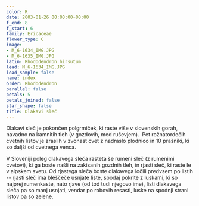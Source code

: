 ```yaml
---
color: R
date: 2003-01-26 00:00:00+00:00
f_end: 8
f_start: 6
family: Ericaceae
flower_type: C
image:
- M_6-1634_IMG.JPG
- M_6-1635_IMG.JPG
latin: Rhododendron hirsutum
lead: M_6-1634_IMG.JPG
lead_sample: false
name: index
order: Rhododendron
parallel: false
petals: 5
petals_joined: false
star_shape: false
title: Dlakavi sleč
---
```

Dlakavi sleč je pokončen polgrmiček, ki raste više v slovenskih gorah, navadno na kamnitih tleh (v gozdovih, med ruševjem).  Pet rožnatordečih cvetnih listov je zraslih v zvonast cvet z nadraslo plodnico in 10 prašniki, ki so daljši od cvetnega venca.

V Sloveniji poleg dlakavega sleča rasteta še rumeni sleč (z rumenimi cvetovi), ki ga boste našli na zakisanih gozdnih tleh, in rjasti sleč, ki raste le v alpskem svetu. Od rjastega sleča boste dlakavega ločili predvsem po listih -- rjasti sleč ima bleščeče usnjate liste, spodaj pokrite z luskami, ki so najprej rumenkaste, nato rjave (od tod tudi njegovo ime), listi dlakavega sleča pa so manj usnjati, vendar po robovih resasti, luske na spodnji strani listov pa so zelene.
